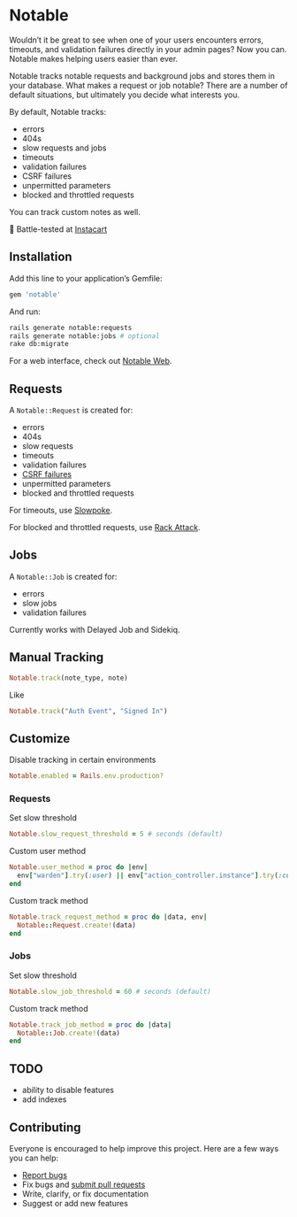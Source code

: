# Notable

Wouldn’t it be great to see when one of your users encounters errors, timeouts, and validation failures directly in your admin pages?  Now you can.  Notable makes helping users easier than ever.

Notable tracks notable requests and background jobs and stores them in your database.  What makes a request or job notable?  There are a number of default situations, but ultimately you decide what interests you.

By default, Notable tracks:

- errors
- 404s
- slow requests and jobs
- timeouts
- validation failures
- CSRF failures
- unpermitted parameters
- blocked and throttled requests

You can track custom notes as well.

:tangerine: Battle-tested at [Instacart](https://www.instacart.com)

## Installation

Add this line to your application’s Gemfile:

```ruby
gem 'notable'
```

And run:

```sh
rails generate notable:requests
rails generate notable:jobs # optional
rake db:migrate
```

For a web interface, check out [Notable Web](https://github.com/ankane/notable_web).

## Requests

A `Notable::Request` is created for:

- errors
- 404s
- slow requests
- timeouts
- validation failures
- [CSRF failures](http://guides.rubyonrails.org/security.html#cross-site-request-forgery-csrf)
- unpermitted parameters
- blocked and throttled requests

For timeouts, use [Slowpoke](https://github.com/ankane/slowpoke).

For blocked and throttled requests, use [Rack Attack](https://github.com/kickstarter/rack-attack).

## Jobs

A `Notable::Job` is created for:

- errors
- slow jobs
- validation failures

Currently works with Delayed Job and Sidekiq.

## Manual Tracking

```ruby
Notable.track(note_type, note)
```

Like

```ruby
Notable.track("Auth Event", "Signed In")
```

## Customize

Disable tracking in certain environments

```ruby
Notable.enabled = Rails.env.production?
```

### Requests

Set slow threshold

```ruby
Notable.slow_request_threshold = 5 # seconds (default)
```

Custom user method

```ruby
Notable.user_method = proc do |env|
  env["warden"].try(:user) || env["action_controller.instance"].try(:current_visit)
end
```

Custom track method

```ruby
Notable.track_request_method = proc do |data, env|
  Notable::Request.create!(data)
end
```

### Jobs

Set slow threshold

```ruby
Notable.slow_job_threshold = 60 # seconds (default)
```

Custom track method

```ruby
Notable.track_job_method = proc do |data|
  Notable::Job.create!(data)
end
```

## TODO

- ability to disable features
- add indexes

## Contributing

Everyone is encouraged to help improve this project. Here are a few ways you can help:

- [Report bugs](https://github.com/ankane/notable/issues)
- Fix bugs and [submit pull requests](https://github.com/ankane/notable/pulls)
- Write, clarify, or fix documentation
- Suggest or add new features
